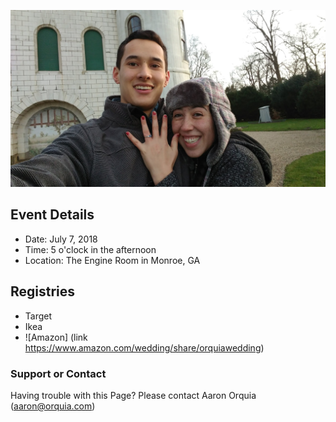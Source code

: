 ![engagement]( assets/placeholder.jpg )

## Event Details
- Date: July 7, 2018
- Time: 5 o'clock in the afternoon
- Location: The Engine Room in Monroe, GA

## Registries
- Target
- Ikea
- ![Amazon] (link https://www.amazon.com/wedding/share/orquiawedding)

### Support or Contact

Having trouble with this Page? Please contact Aaron Orquia (aaron@orquia.com)
